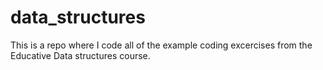 # data_structures

This is a repo where I code all of the example coding excercises from the Educative Data structures course.
